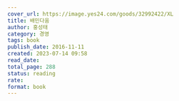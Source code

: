 ```yaml
---
cover_url: https://image.yes24.com/goods/32992422/XL
title: 배민다움
author: 홍성태
category: 경영
tags: book
publish_date: 2016-11-11
created: 2023-07-14 09:58
read_date:
total_page: 288
status: reading
rate:
format: book
---
```

